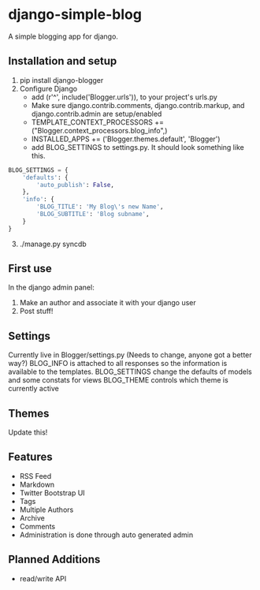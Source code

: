 django-simple-blog
==================

A simple blogging app for django.

Installation and setup
----------------------
1. pip install django-blogger
2. Configure Django
	* add (r'^', include('Blogger.urls')), to your project's urls.py
 	* Make sure django.contrib.comments, django.contrib.markup, and django.contrib.admin are setup/enabled
	* TEMPLATE_CONTEXT_PROCESSORS += ("Blogger.context_processors.blog_info",)
	* INSTALLED_APPS += ('Blogger.themes.default', 'Blogger')
	* add BLOG_SETTINGS to settings.py.  It should look something like this.
```python
BLOG_SETTINGS = {
    'defaults': {
        'auto_publish': False,
    },
    'info': {
        'BLOG_TITLE': 'My Blog\'s new Name',
        'BLOG_SUBTITLE': 'Blog subname',
    } 
}
```
3. ./manage.py syncdb
  
First use
---------
In the django admin panel:

1. Make an author and associate it with your django user
2. Post stuff!


Settings
--------
Currently live in Blogger/settings.py (Needs to change, anyone got a better way?)
BLOG_INFO is attached to all responses so the information is available to the templates.
BLOG_SETTINGS change the defaults of models and some constats for views
BLOG_THEME controls which theme is currently active

Themes
------
Update this!
<!-- Themes are contained in Blogger/templates/themes/THEMENAME/
Files include base.html, list.html, and view_post.html
Not all files are necessary, and the app will fall back on Blogger/templates/themes/FILE.html
Static files for themes are at Blogger/static/blogger_themes/THEMENAME/
The default themes are default, 3col and 4col.  They all rely on bootstrap and jquery.
If you know a better way to support themeing, please let me know! -->

Features
--------

* RSS Feed 
* Markdown 
* Twitter Bootstrap UI
* Tags 
* Multiple Authors
* Archive 
* Comments
* Administration is done through auto generated admin

Planned Additions
-----------------
* read/write API
